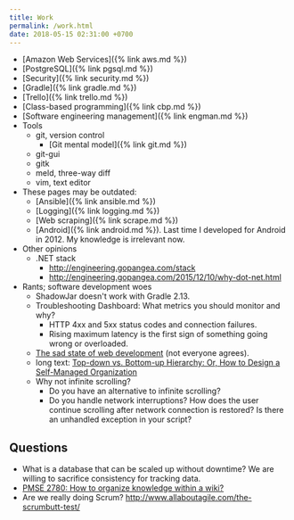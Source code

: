 ```yaml
---
title: Work
permalink: /work.html
date: 2018-05-15 02:31:00 +0700
---
```


- [Amazon Web Services]({% link aws.md %})
- [PostgreSQL]({% link pgsql.md %})
- [Security]({% link security.md %})
- [Gradle]({% link gradle.md %})
- [Trello]({% link trello.md %})
- [Class-based programming]({% link cbp.md %})
- [Software engineering management]({% link engman.md %})
- Tools
    - git, version control
        - [Git mental model]({% link git.md %})
    - git-gui
    - gitk
    - meld, three-way diff
    - vim, text editor
- These pages may be outdated:
    - [Ansible]({% link ansible.md %})
    - [Logging]({% link logging.md %})
    - [Web scraping]({% link scrape.md %})
    - [Android]({% link android.md %}). Last time I developed for Android in 2012. My knowledge is irrelevant now.
- Other opinions
    - .NET stack
        - http://engineering.gopangea.com/stack
        - http://engineering.gopangea.com/2015/12/10/why-dot-net.html
- Rants; software development woes
    - ShadowJar doesn't work with Gradle 2.13.
    - Troubleshooting Dashboard: What metrics you should monitor and why?
        - HTTP 4xx and 5xx status codes and connection failures.
        - Rising maximum latency is the first sign of something going wrong or overloaded.
    - [The sad state of web development](https://news.ycombinator.com/item?id=11035143) (not everyone agrees).
    - long text: [Top-down vs. Bottom-up Hierarchy: Or, How to Design a Self-Managed Organization](http://organizationalphysics.com/2016/10/13/top-down-vs-bottom-up-hierarchy-or-how-to-build-a-self-managed-organization/)
    - Why not infinite scrolling?
        - Do you have an alternative to infinite scrolling?
        - Do you handle network interruptions?
        How does the user continue scrolling after network connection is restored?
        Is there an unhandled exception in your script?

## Questions

- What is a database that can be scaled up without downtime?
We are willing to sacrifice consistency for tracking data.
- [PMSE 2780: How to organize knowledge within a wiki?](https://pm.stackexchange.com/questions/2780/how-to-organize-knowledge-within-a-wiki)
- Are we really doing Scrum? http://www.allaboutagile.com/the-scrumbutt-test/
